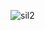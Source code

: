 ![sil2](https://user-images.githubusercontent.com/119736588/233042291-357ce3df-65bf-4751-afcf-4887e3bfd7c1.PNG)
